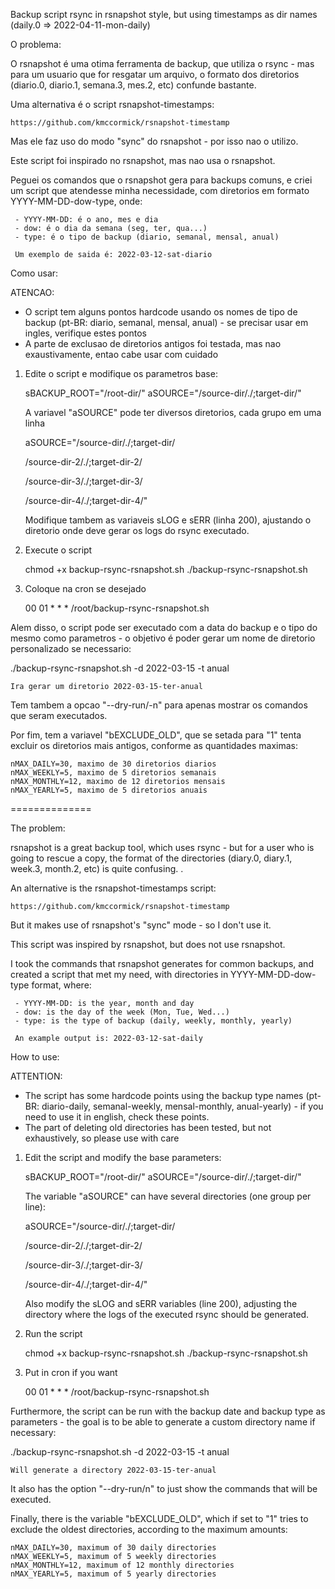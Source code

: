 Backup script rsync in rsnapshot style, but using timestamps as dir names (daily.0 => 2022-04-11-mon-daily)

O problema:

O rsnapshot é uma otima ferramenta de backup, que utiliza o rsync - mas para um usuario que for resgatar um arquivo, o formato dos diretorios (diario.0, diario.1, semana.3, mes.2, etc) confunde bastante.

Uma alternativa é o script rsnapshot-timestamps:

    https://github.com/kmccormick/rsnapshot-timestamp

Mas ele faz uso do modo "sync" do rsnapshot - por isso nao o utilizo.

Este script foi inspirado no rsnapshot, mas nao usa o rsnapshot.

Peguei os comandos que o rsnapshot gera para backups comuns, e criei um script que atendesse minha necessidade, com diretorios em formato YYYY-MM-DD-dow-type, onde:

     - YYYY-MM-DD: é o ano, mes e dia
     - dow: é o dia da semana (seg, ter, qua...)
     - type: é o tipo de backup (diario, semanal, mensal, anual)

     Um exemplo de saida é: 2022-03-12-sat-diario

Como usar:

ATENCAO:
- O script tem alguns pontos hardcode usando os nomes de tipo de backup (pt-BR: diario, semanal, mensal, anual) - se precisar usar em ingles, verifique estes pontos
- A parte de exclusao de diretorios antigos foi testada, mas nao exaustivamente, entao cabe usar com cuidado

1) Edite o script e modifique os parametros  base:

     sBACKUP_ROOT="/root-dir/"
     aSOURCE="/source-dir/./;target-dir/"

     A variavel "aSOURCE" pode ter diversos diretorios, cada grupo em uma linha

     aSOURCE="/source-dir/./;target-dir/
     
     /source-dir-2/./;target-dir-2/
     
     /source-dir-3/./;target-dir-3/
     
     /source-dir-4/./;target-dir-4/"

     Modifique tambem as variaveis sLOG e sERR (linha 200), ajustando o diretorio onde deve gerar os logs do rsync executado.

2) Execute o script

     chmod +x backup-rsync-rsnapshot.sh
     ./backup-rsync-rsnapshot.sh

3) Coloque na cron se desejado

     00 01 * * * /root/backup-rsync-rsnapshot.sh

Alem disso, o script pode ser executado com a data do backup e o tipo do mesmo como parametros - o objetivo é poder gerar um nome de diretorio personalizado se necessario:

   ./backup-rsync-rsnapshot.sh -d 2022-03-15 -t anual

    Ira gerar um diretorio 2022-03-15-ter-anual

Tem tambem a opcao "--dry-run/-n" para apenas mostrar os comandos que seram executados.

Por fim, tem a variavel "bEXCLUDE_OLD", que se setada para "1" tenta excluir os diretorios mais antigos, conforme as quantidades maximas:

    nMAX_DAILY=30, maximo de 30 diretorios diarios
    nMAX_WEEKLY=5, maximo de 5 diretorios semanais
    nMAX_MONTHLY=12, maximo de 12 diretorios mensais
    nMAX_YEARLY=5, maximo de 5 diretorios anuais
    
==============

The problem:

rsnapshot is a great backup tool, which uses rsync - but for a user who is going to rescue a copy, the format of the directories (diary.0, diary.1, week.3, month.2, etc) is quite confusing. .

An alternative is the rsnapshot-timestamps script:

    https://github.com/kmccormick/rsnapshot-timestamp

But it makes use of rsnapshot's "sync" mode - so I don't use it.

This script was inspired by rsnapshot, but does not use rsnapshot.

I took the commands that rsnapshot generates for common backups, and created a script that met my need, with directories in YYYY-MM-DD-dow-type format, where:

     - YYYY-MM-DD: is the year, month and day
     - dow: is the day of the week (Mon, Tue, Wed...)
     - type: is the type of backup (daily, weekly, monthly, yearly)

     An example output is: 2022-03-12-sat-daily

How to use:

ATTENTION:
- The script has some hardcode points using the backup type names (pt-BR: diario-daily, semanal-weekly, mensal-monthly, anual-yearly) - if you need to use it in english, check these points.
- The part of deleting old directories has been tested, but not exhaustively, so please use with care

1) Edit the script and modify the base parameters:

     sBACKUP_ROOT="/root-dir/"
     aSOURCE="/source-dir/./;target-dir/"

     The variable "aSOURCE" can have several directories (one group per line):

     aSOURCE="/source-dir/./;target-dir/
     
     /source-dir-2/./;target-dir-2/
     
     /source-dir-3/./;target-dir-3/
     
     /source-dir-4/./;target-dir-4/"

     Also modify the sLOG and sERR variables (line 200), adjusting the directory where the logs of the executed rsync should be generated.

2) Run the script

     chmod +x backup-rsync-rsnapshot.sh
     ./backup-rsync-rsnapshot.sh

3) Put in cron if you want

     00 01 * * * /root/backup-rsync-rsnapshot.sh

Furthermore, the script can be run with the backup date and backup type as parameters - the goal is to be able to generate a custom directory name if necessary:

   ./backup-rsync-rsnapshot.sh -d 2022-03-15 -t anual

    Will generate a directory 2022-03-15-ter-anual

It also has the option "--dry-run/n" to just show the commands that will be executed.

Finally, there is the variable "bEXCLUDE_OLD", which if set to "1" tries to exclude the oldest directories, according to the maximum amounts:

    nMAX_DAILY=30, maximum of 30 daily directories
    nMAX_WEEKLY=5, maximum of 5 weekly directories
    nMAX_MONTHLY=12, maximum of 12 monthly directories
    nMAX_YEARLY=5, maximum of 5 yearly directories
